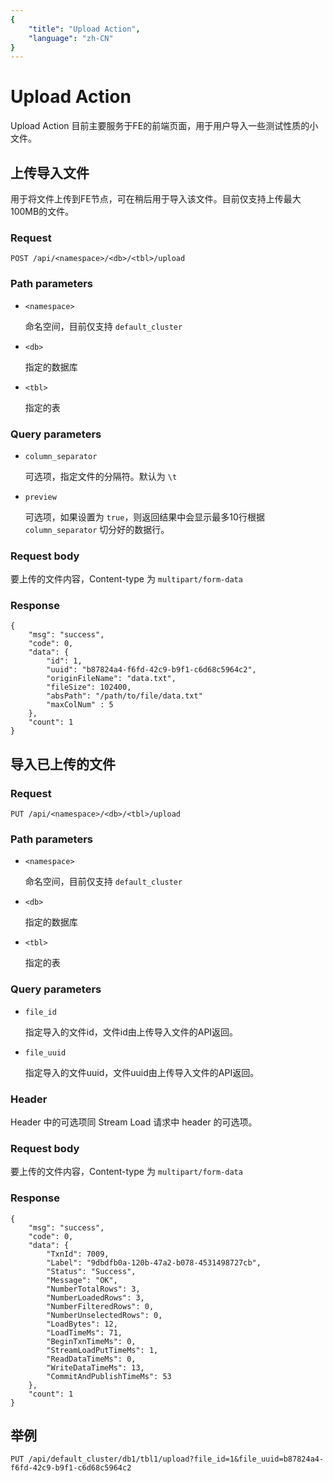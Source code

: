 ```yaml
---
{
    "title": "Upload Action",
    "language": "zh-CN"
}
---
```


<!-- 
Licensed to the Apache Software Foundation (ASF) under one
or more contributor license agreements.  See the NOTICE file
distributed with this work for additional information
regarding copyright ownership.  The ASF licenses this file
to you under the Apache License, Version 2.0 (the
"License"); you may not use this file except in compliance
with the License.  You may obtain a copy of the License at

  http://www.apache.org/licenses/LICENSE-2.0

Unless required by applicable law or agreed to in writing,
software distributed under the License is distributed on an
"AS IS" BASIS, WITHOUT WARRANTIES OR CONDITIONS OF ANY
KIND, either express or implied.  See the License for the
specific language governing permissions and limitations
under the License.
-->

# Upload Action

Upload Action 目前主要服务于FE的前端页面，用于用户导入一些测试性质的小文件。

## 上传导入文件

用于将文件上传到FE节点，可在稍后用于导入该文件。目前仅支持上传最大100MB的文件。

### Request

```
POST /api/<namespace>/<db>/<tbl>/upload
```
    
### Path parameters

* `<namespace>`

    命名空间，目前仅支持 `default_cluster`
    
* `<db>`

    指定的数据库
    
* `<tbl>`

    指定的表

### Query parameters

* `column_separator`

    可选项，指定文件的分隔符。默认为 `\t`
    
* `preview`

    可选项，如果设置为 `true`，则返回结果中会显示最多10行根据 `column_separator` 切分好的数据行。

### Request body

要上传的文件内容，Content-type 为 `multipart/form-data`

### Response

```
{
	"msg": "success",
	"code": 0,
	"data": {
        "id": 1,
        "uuid": "b87824a4-f6fd-42c9-b9f1-c6d68c5964c2",
        "originFileName": "data.txt",
        "fileSize": 102400,
        "absPath": "/path/to/file/data.txt"
        "maxColNum" : 5
	},
	"count": 1
}
```

## 导入已上传的文件

### Request

```
PUT /api/<namespace>/<db>/<tbl>/upload
```
    
### Path parameters

* `<namespace>`

    命名空间，目前仅支持 `default_cluster`
    
* `<db>`

    指定的数据库
    
* `<tbl>`

    指定的表

### Query parameters

* `file_id`

    指定导入的文件id，文件id由上传导入文件的API返回。

* `file_uuid`

    指定导入的文件uuid，文件uuid由上传导入文件的API返回。
    
### Header

Header 中的可选项同 Stream Load 请求中 header 的可选项。

### Request body

要上传的文件内容，Content-type 为 `multipart/form-data`

### Response

```
{
	"msg": "success",
	"code": 0,
	"data": {
		"TxnId": 7009,
		"Label": "9dbdfb0a-120b-47a2-b078-4531498727cb",
		"Status": "Success",
		"Message": "OK",
		"NumberTotalRows": 3,
		"NumberLoadedRows": 3,
		"NumberFilteredRows": 0,
		"NumberUnselectedRows": 0,
		"LoadBytes": 12,
		"LoadTimeMs": 71,
		"BeginTxnTimeMs": 0,
		"StreamLoadPutTimeMs": 1,
		"ReadDataTimeMs": 0,
		"WriteDataTimeMs": 13,
		"CommitAndPublishTimeMs": 53
	},
	"count": 1
}
```

## 举例

```
PUT /api/default_cluster/db1/tbl1/upload?file_id=1&file_uuid=b87824a4-f6fd-42c9-b9f1-c6d68c5964c2
```

